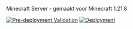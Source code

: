 Minecraft Server - gemaakt voor Minecraft 1.21.8

[![Pre-deployment Validation](https://github.com/Stensel8/stichting-hemme-mc/actions/workflows/connectiontest.yml/badge.svg)](https://github.com/Stensel8/stichting-hemme-mc/actions/workflows/connectiontest.yml)
[![Deployment](https://github.com/Stensel8/stichting-hemme-mc/actions/workflows/deploy.yml/badge.svg)](https://github.com/Stensel8/stichting-hemme-mc/actions/workflows/deploy.yml)

